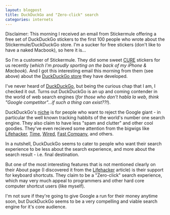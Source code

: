 ```yaml
---
layout: blogpost
title: DuckDuckGo and "Zero-click" search
categories: internets
---
```


<p class="disclaimer">Disclaimer: This morning I received an email from Stickermule offering a free set of DuckDuckGo stickers to the first 100 people who wrote about the Stickermule/DuckDuckGo store. I'm a sucker for free stickers (don't like to have a naked Macbook), so here it is...</p>

<p>So I'm a customer of Stickermule. They did some sweet <a href="http://cure.org">CURE</a> stickers for us recently (<em>which I'm proudly sporting on the back of my iPhone & Macbook</em>). And I got this interesting email this morning from them (see above) about the <a href="http://www.stickermule.com/duckduckgo">DuckDuckGo store</a> they have developed.</p>

<p>I've never heard of <a href="http://duckduckgo.com/">DuckDuckGo</a>, but being the curious chap that I am, I checked it out. Turns out DuckDuckGo is an up and coming contender in the world of web search engines (<em>for those who don't habla la web, think "Google competitor"...if such a thing can exist??!</em>).</p>

<p>DuckDuckGo's <a href="http://duckduckgo.com/about.html">niche</a> is for people who want to reject the Google giant - in particular the well known tracking habbits of the world's number one search engine. They also claim to have less "spam and clutter" and other cool goodies. They've even recieved some attention from the bigwigs like <a href="http://lifehacker.com/5546409/duckduckgo-is-a-search-engine-for-keyboard-ninjas">Lifehacker</a>, <a href="http://techland.time.com/2011/06/16/duck-duck-go-the-in-n-out-burger-of-search-engines/">Time</a>, <a href="http://www.wired.com/epicenter/2010/11/blekko-duckduckgo-partner/">Wired</a>, <a href="http://www.fastcompany.com/blog/chris-dannen/techwatch/skip-google-and-try-these-search-engines">Fast Company</a>, and others.</p>

<p>In a nutshell, DuckDuckGo seems to cater to people who want their search experience to be less about the search experience, and more about the search result - i.e. final destination.</p>

<p>But one of the most interesting features that is not mentioned clearly on their About page (I discovered it from the <a href="http://lifehacker.com/5546409/duckduckgo-is-a-search-engine-for-keyboard-ninjas">Lifehacker</a> article) is their support for keyboard shortcuts. They claim to be a "Zero-click" search experience, which may very much appeal to programmers and other hard core computer shortcut users (like myself).</p>

<p>I'm not sure if they're going to give Google a run for their money anytime soon, but DuckDuckGo seems to be a very compelling and viable search engine for it's core audience.</p>